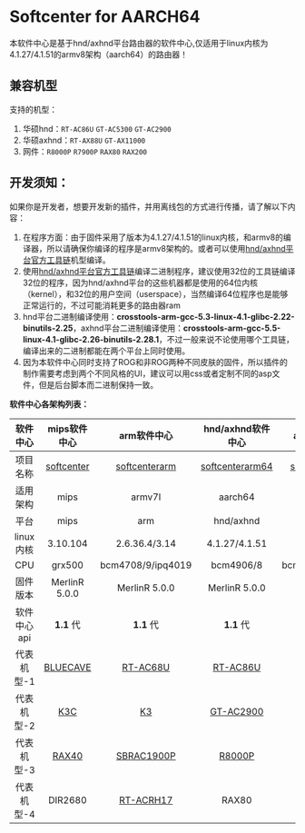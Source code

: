 # Softcenter for AARCH64

本软件中心是基于hnd/axhnd平台路由器的软件中心,仅适用于linux内核为4.1.27/4.1.51的armv8架构（aarch64）的路由器！

## 兼容机型

支持的机型：
1. 华硕hnd：`RT-AC86U` `GT-AC5300` `GT-AC2900`
2. 华硕axhnd：`RT-AX88U` `GT-AX11000` 
3. 网件：`R8000P` `R7900P` `RAX80` `RAX200` 

## 开发须知：

如果你是开发者，想要开发新的插件，并用离线包的方式进行传播，请了解以下内容：

1. 在程序方面：由于固件采用了版本为4.1.27/4.1.51的linux内核，和armv8的编译器，所以请确保你编译的程序是armv8架构的。或者可以使用[hnd/axhnd平台官方工具链](https://github.com/RMerl/am-toolchains/tree/master/brcm-arm-hnd)机型编译。
2. 使用[hnd/axhnd平台官方工具链](https://github.com/RMerl/am-toolchains/tree/master/brcm-arm-hnd)编译二进制程序，建议使用32位的工具链编译32位的程序，因为hnd/axhnd平台的这些机器都是使用的64位内核（kernel），和32位的用户空间（userspace），当然编译64位程序也是能够正常运行的，不过可能消耗更多的路由器ram
3. hnd平台二进制编译使用：**crosstools-arm-gcc-5.3-linux-4.1-glibc-2.22-binutils-2.25**，axhnd平台二进制编译使用：**crosstools-arm-gcc-5.5-linux-4.1-glibc-2.26-binutils-2.28.1**，不过一般来说不论使用哪个工具链，编译出来的二进制都能在两个平台上同时使用。
4. 因为本软件中心同时支持了ROG和非ROG两种不同皮肤的固件，所以插件的制作需要考虑到两个不同风格的UI，建议可以用css或者定制不同的asp文件，但是后台脚本而二进制保持一致。

**软件中心各架构列表：**

|  软件中心   |                        mips软件中心                        |                 arm软件中心                  |                      hnd/axhnd软件中心                       |                    armng软件中心                    |            mipsle软件中心             |
| :---------: | :----------------------------------------------------------: | :---------------------------------------------: | :----------------------------------------------------------: | :-----------------------------------------------: |:-----------------------------------------------: |
|  项目名称   | [softcenter](https://github.com/paldier/softcenter) | [softcenterarm](https://github.com/paldier/softcenterarm) |       [softcenterarm64](https://github.com/paldier/softcenterarm64)        | [softcenterarmng](https://github.com/paldier/softcenterarmng) |[softcentermipsle](https://github.com/paldier/softcentermipsle) |
|  适用架构   |                            mips                            |                     armv7l                      |                       aarch64                     |                        armv7l                        |                mipsle             |
|    平台     |                             mips                              |                       arm                       |                          hnd/axhnd                           |                     arm                      |            mipsle             |
|  linux内核  |               3.10.104                |                2.6.36.4/3.14             |             4.1.27/4.1.51            |             4.1.49/4.1.52            |         3.10.14          |
|     CPU     |                          grx500                           |                    bcm4708/9/ipq4019                    |                          bcm4906/8                           |                     bcm6750/1/2/3/4/5                     |               mtk7621
|  固件版本   |                    MerlinR 5.0.0                     |              MerlinR 5.0.0              |                     MerlinR 5.0.0                      |                  MerlinR 5.0.0                    |                MerlinR 5.0.0                    |
| 软件中心api |                          **1.1** 代                          |                   **1.1** 代                    |                          **1.1** 代                          |                    **1.1** 代                     |                **1.1** 代                     |
| 代表机型-1  | [BLUECAVE](https://github.com/paldier/bluecave-merlin) |              [RT-AC68U](https://github.com/paldier/rtac68u)               | [RT-AC86U](https://github.com/paldier/86u-merlin) |                         TUF-AX3000                        |          [RT-AC85P](https://github.com/paldier/ac85p-merlin) | 
| 代表机型-2  | [K3C](https://github.com/paldier/K3C-merlin) |              [K3](https://github.com/paldier/K3-merlin.ng)              | [GT-AC2900](https://github.com/paldier/gt-ac2900) |                         RT-AX58U                        |         RT-ACRH26
| 代表机型-3  | [RAX40](https://github.com/paldier/rax40-merlin) |         [SBRAC1900P](https://github.com/paldier/sbrac1900p-merlin)                                        | [R8000P](https://github.com/paldier/r8000p-merlin) |                        RAX20                         |         TUF-AC1750         |
| 代表机型-4  | DIR2680 |  [RT-ACRH17](https://github.com/paldier/acrh17-merlin)                              | RAX80 |                        RT-AX56U                         |            /              |


